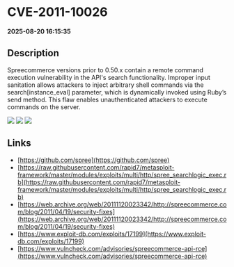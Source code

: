 # CVE-2011-10026

**2025-08-20 16:15:35**

## Description
Spreecommerce versions prior to 0.50.x contain a remote command execution vulnerability in the API's search functionality. Improper input sanitation allows attackers to inject arbitrary shell commands via the search[instance_eval] parameter, which is dynamically invoked using Ruby’s send method. This flaw enables unauthenticated attackers to execute commands on the server.

![](https://img.shields.io/static/v1?label=Score&message=9.3&color=red)
![](https://img.shields.io/static/v1?label=Severity&message=CRITICAL&color=red)
![](https://img.shields.io/static/v1?label=CWE&message=RCE&color=green)

## Links
- [https://github.com/spree](https://github.com/spree)
- [https://raw.githubusercontent.com/rapid7/metasploit-framework/master/modules/exploits/multi/http/spree_searchlogic_exec.rb](https://raw.githubusercontent.com/rapid7/metasploit-framework/master/modules/exploits/multi/http/spree_searchlogic_exec.rb)
- [https://web.archive.org/web/20111120023342/http://spreecommerce.com/blog/2011/04/19/security-fixes](https://web.archive.org/web/20111120023342/http://spreecommerce.com/blog/2011/04/19/security-fixes)
- [https://www.exploit-db.com/exploits/17199](https://www.exploit-db.com/exploits/17199)
- [https://www.vulncheck.com/advisories/spreecommerce-api-rce](https://www.vulncheck.com/advisories/spreecommerce-api-rce)

